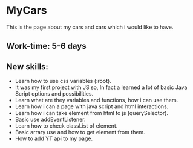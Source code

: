 # MyCars
This is the page about my cars and cars which i would like to have.
## Work-time: 5-6 days
## New skills:
- Learn how to use css variables (:root).
- It was my first project with JS so, In fact a learned a lot of basic Java Script options and possibilities.
- Learn what are they variables and functions, how i can use them.
- Learn how i can a page with java script and html interactions.
- Learn how i can take element from html to js (querySelector).
- Basic use addEventListener.
- Learn how to check classList of element.
- Basic arrary use and how to get element from them.
- How to add YT api to my page.



 
